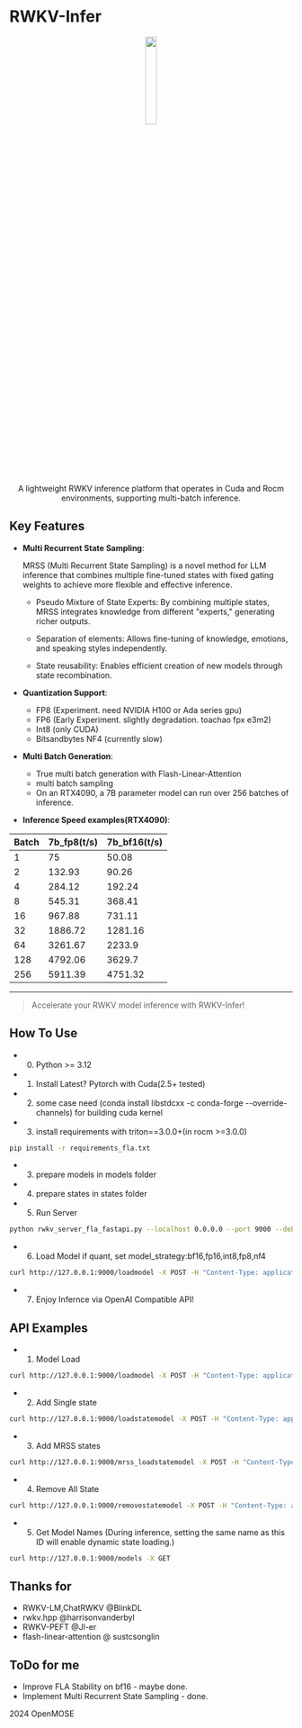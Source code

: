 # RWKV-Infer
<p align='center'>
<image src="kotori.webp" width=20%/>
    
</p>

<div align="center"> 
A lightweight RWKV inference platform that operates in Cuda and Rocm environments, supporting multi-batch inference.
</div>

## Key Features

- **Multi Recurrent State Sampling**: 

  MRSS (Multi Recurrent State Sampling) is a novel method for LLM inference that combines multiple fine-tuned states with fixed gating weights to achieve more flexible and effective inference.
   - Pseudo Mixture of State Experts:
By combining multiple states, MRSS integrates knowledge from different "experts," generating richer outputs.

   - Separation of elements: Allows fine-tuning of knowledge, emotions, and speaking styles independently.

   - State reusability: Enables efficient creation of new models through state recombination.

- **Quantization Support**:
  - FP8 (Experiment. need NVIDIA H100 or Ada series gpu)
  - FP6 (Early Experiment. slightly degradation. toachao fpx e3m2)
  - Int8 (only CUDA)
  - Bitsandbytes NF4 (currently slow)
- **Multi Batch Generation**:
  - True multi batch generation with Flash-Linear-Attention
  - multi batch sampling
  - On an RTX4090, a 7B parameter model can run over 256 batches of inference.
- **Inference Speed examples(RTX4090)**:
<div align=center>

| Batch | 7b_fp8(t/s) | 7b_bf16(t/s)|
|-------|--------|---------|
| 1     | 75     | 50.08   |
| 2     | 132.93 | 90.26   |
| 4     | 284.12 | 192.24  |
| 8     | 545.31 | 368.41  |
| 16    | 967.88 | 731.11  |
| 32    | 1886.72| 1281.16 |
| 64    | 3261.67| 2233.9  |
| 128   | 4792.06| 3629.7  |
| 256   | 5911.39| 4751.32 |
</div>

---

> Accelerate your RWKV model inference with RWKV-Infer!


## How To Use
   - 0. Python >= 3.12
   - 1. Install Latest? Pytorch with Cuda(2.5+ tested) 
   - 2. some case need (conda install libstdcxx -c conda-forge --override-channels) for building cuda kernel
   - 3. install requirements with triton==3.0.0+(in rocm >=3.0.0)
```sh
pip install -r requirements_fla.txt
```    
   - 3. prepare models in models folder
   - 4. prepare states in states folder
   - 5. Run Server 
```sh
python rwkv_server_fla_fastapi.py --localhost 0.0.0.0 --port 9000 --debug False --workers 64 --dynamic_state_cache_size 512
```     
   - 6. Load Model if quant, set model_strategy:bf16,fp16,int8,fp8,nf4
```sh
curl http://127.0.0.1:9000/loadmodel -X POST -H "Content-Type: application/json" -d '{"model_filename":"models/RWKV-x060-World-1B6-v2.1-20240328-ctx4096.pth","model_viewname":"RWKV x060 1B6 Base","model_strategy":""}'
```
   - 7. Enjoy Infernce via OpenAI Compatible API!


## API Examples
   - 1. Model Load
```sh
curl http://127.0.0.1:9000/loadmodel -X POST -H "Content-Type: application/json" -d '{"model_filename":"models/RWKV-x060-World-1B6-v2.1-20240328-ctx4096.pth","model_viewname":"RWKV x060 1B6 Base","model_strategy":"","default_temperature":"1.0", "default_top_p":"0.3"}'
```
   - 2. Add Single state
```sh
curl http://127.0.0.1:9000/loadstatemodel -X POST -H "Content-Type: application/json" -d '{"state_filename":"state.pth","state_viewname":"State Test","default_temperature":"1.0", "default_top_p":"0.3"}'
```
   - 3. Add MRSS states
```sh
curl http://127.0.0.1:9000/mrss_loadstatemodel -X POST -H "Content-Type: application/json" -d '{"state_viewname":"MRSS Test", "state_filenames":["states/jp7b-bancho.pth","states/ojousama2.pth","states/secret.pth"], "contain_originalstate":"True", "state_gatingweight":["0.01","0.3","0.4","0.03"],"default_temperature":"1.0", "default_top_p":"0.8"}'
```
   - 4. Remove All State
```sh
curl http://127.0.0.1:9000/removestatemodel -X POST -H "Content-Type: application/json" -d '{"dummy":"dummy"}'
```
   - 5. Get Model Names (During inference, setting the same name as this ID will enable dynamic state loading.)
```sh
curl http://127.0.0.1:9000/models -X GET
```

## Thanks for
   - RWKV-LM,ChatRWKV @BlinkDL
   - rwkv.hpp @harrisonvanderbyl
   - RWKV-PEFT @Jl-er
   - flash-linear-attention @ sustcsonglin


## ToDo for me
   - Improve FLA Stability on bf16 - maybe done.
   - Implement Multi Recurrent State Sampling - done.
   
2024 OpenMOSE
